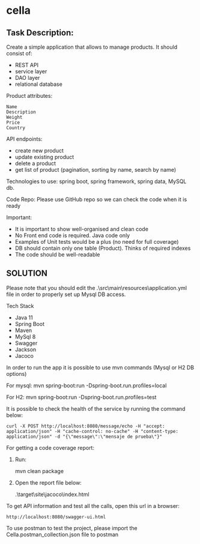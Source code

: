 # cella

Task Description:
---------------------
Create a simple application that allows to manage products.
It should consist of:

- REST API
- service layer
- DAO layer
- relational database

Product attributes:

    Name
    Description
    Weight
    Price
    Country


API endpoints:
- create new product
- update existing product
- delete a product
- get list of product (pagination, sorting by name, search by name)

Technologies to use: spring boot, spring framework, spring data, MySQL db.

Code Repo: Please use GitHub repo so we can check the code when it is ready

Important:
- It is important to show well-organised and clean code
- No Front end code is required. Java code only
- Examples of Unit tests would be a plus (no need for full coverage)
- DB should contain only one table (Product). Thinks of required indexes
- The code should be well-readable



SOLUTION
---------------------

Please note that you should edit the .\src\main\resources\application.yml file in order
to properly set up Mysql DB access.

Tech Stack
- Java 11
- Spring Boot
- Maven
- MySql 8
- Swagger
- Jackson
- Jacoco

In order to run the app it is possible to use mvn commands (Mysql or H2 DB options)
   
For mysql:
    mvn spring-boot:run -Dspring-boot.run.profiles=local

For H2:
    mvn spring-boot:run -Dspring-boot.run.profiles=test

It is possible to check the health of the service by running the command below:

    curl -X POST http://localhost:8080/message/echo -H "accept: application/json" -H "cache-control: no-cache" -H "content-type: application/json" -d "{\"message\":\"mensaje de prueba\"}"

For getting a code coverage report:

1) Run:

   mvn clean package

2) Open the report file below:

   .\target\site\jacoco\index.html

To get API information and test all the calls, open this url in a browser:

    http://localhost:8080/swagger-ui.html

To use postman to test the project, please import the Cella.postman_collection.json file to postman
